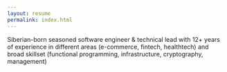 ```yaml
---
layout: resume
permalink: index.html
---
```


Siberian-born seasoned software engineer & technical lead with 12+ years of experience in different areas (e-commerce, fintech, healthtech) and broad skillset (functional programming, infrastructure, cryptography, management)
